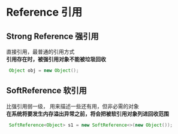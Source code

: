 # Reference 引用

## Strong Reference 强引用
直接引用，最普通的引用方式  
**引用存在时，被强引用对象不能被垃圾回收**

```java
 Object obj = new Object();
```

## SoftReference 软引用
比强引用弱一级， 用来描述一些还有用，但非必需的对象  
**在系统将要发生内存溢出异常之前，将会把被软引用对象列进回收范围**

```java
 SoftReference<Object> s1 = new SoftReference<>(new Object());
```